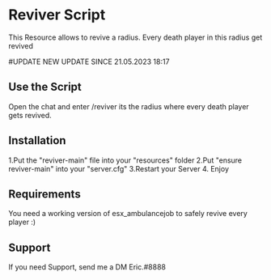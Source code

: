 # Reviver Script
This Resource allows to revive a radius. Every death player in this radius get revived

#UPDATE
NEW UPDATE SINCE 21.05.2023 18:17

## Use the Script
Open the chat and enter /reviver <Radius> 
<Radius> its the radius where every death player gets revived.


## Installation
1.Put the "reviver-main" file into your "resources" folder
2.Put "ensure reviver-main" into your "server.cfg"
3.Restart your Server
4. Enjoy

## Requirements
You need a working version of esx_ambulancejob to safely revive every player :)

## Support
If you need Support, send me a DM
Eric.#8888

